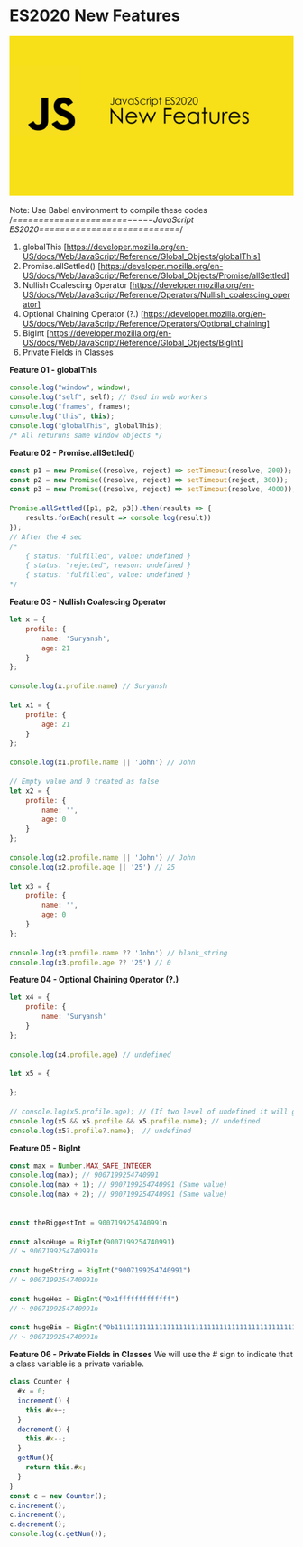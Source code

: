 # ES2020 New Features

![alt JavaScript](./Javascript.png)

Note: Use Babel environment to compile these codes
/*===========================JavaScript ES2020===========================*/
1. globalThis  [https://developer.mozilla.org/en-US/docs/Web/JavaScript/Reference/Global_Objects/globalThis]
2. Promise.allSettled()  [https://developer.mozilla.org/en-US/docs/Web/JavaScript/Reference/Global_Objects/Promise/allSettled]
3. Nullish Coalescing Operator  [https://developer.mozilla.org/en-US/docs/Web/JavaScript/Reference/Operators/Nullish_coalescing_operator]
4. Optional Chaining Operator (?.)  [https://developer.mozilla.org/en-US/docs/Web/JavaScript/Reference/Operators/Optional_chaining]
5. BigInt  [https://developer.mozilla.org/en-US/docs/Web/JavaScript/Reference/Global_Objects/BigInt]
6. Private Fields in Classes

**Feature 01 - globalThis**

```javascript
console.log("window", window);
console.log("self", self); // Used in web workers
console.log("frames", frames);
console.log("this", this);
console.log("globalThis", globalThis);
/* All returuns same window objects */
```

**Feature 02 - Promise.allSettled()**

```javascript
const p1 = new Promise((resolve, reject) => setTimeout(resolve, 200));
const p2 = new Promise((resolve, reject) => setTimeout(reject, 300));
const p3 = new Promise((resolve, reject) => setTimeout(resolve, 4000));

Promise.allSettled([p1, p2, p3]).then(results => {
    results.forEach(result => console.log(result))
});
// After the 4 sec
/*
	{ status: "fulfilled", value: undefined }
	{ status: "rejected", reason: undefined }
	{ status: "fulfilled", value: undefined }
*/
```

**Feature 03 - Nullish Coalescing Operator**

```javascript
let x = {
    profile: {
        name: 'Suryansh',
        age: 21
    }
};

console.log(x.profile.name) // Suryansh

let x1 = {
    profile: {
        age: 21
    }
};

console.log(x1.profile.name || 'John') // John

// Empty value and 0 treated as false
let x2 = {
    profile: {
        name: '',
        age: 0
    }
};

console.log(x2.profile.name || 'John') // John
console.log(x2.profile.age || '25') // 25

let x3 = {
    profile: {
        name: '',
        age: 0
    }
};

console.log(x3.profile.name ?? 'John') // blank_string
console.log(x3.profile.age ?? '25') // 0
```

**Feature 04 -  Optional Chaining Operator (?.)**

```javascript
let x4 = {
    profile: {
        name: 'Suryansh'
    }
};

console.log(x4.profile.age) // undefined

let x5 = {
	
};

// console.log(x5.profile.age); // (If two level of undefined it will give an error) Uncaught TypeError: Cannot read property 'age' of undefined
console.log(x5 && x5.profile && x5.profile.name); // undefined
console.log(x5?.profile?.name);  // undefined
```

**Feature 05 -  BigInt**

```javascript
const max = Number.MAX_SAFE_INTEGER
console.log(max); // 9007199254740991
console.log(max + 1); // 9007199254740991 (Same value)
console.log(max + 2); // 9007199254740991 (Same value)


const theBiggestInt = 9007199254740991n

const alsoHuge = BigInt(9007199254740991)
// ↪ 9007199254740991n

const hugeString = BigInt("9007199254740991")
// ↪ 9007199254740991n

const hugeHex = BigInt("0x1fffffffffffff")
// ↪ 9007199254740991n

const hugeBin = BigInt("0b11111111111111111111111111111111111111111111111111111")
// ↪ 9007199254740991n
```

**Feature 06 -  Private Fields in Classes**
We will use the # sign to indicate that a class variable is a private variable.
```javascript
class Counter {
  #x = 0;
  increment() {
    this.#x++;
  }
  decrement() {
    this.#x--;
  }
  getNum(){
    return this.#x;
  }
}
const c = new Counter();
c.increment(); 
c.increment(); 
c.decrement(); 
console.log(c.getNum());
```
